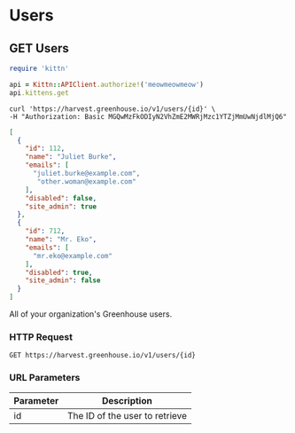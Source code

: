 # Users

## GET Users

```ruby
require 'kittn'

api = Kittn::APIClient.authorize!('meowmeowmeow')
api.kittens.get
```

```shell
curl 'https://harvest.greenhouse.io/v1/users/{id}' \
-H "Authorization: Basic MGQwMzFkODIyN2VhZmE2MWRjMzc1YTZjMmUwNjdlMjQ6"
```

```json
[
  {
    "id": 112,
    "name": "Juliet Burke",
    "emails": [
      "juliet.burke@example.com",
       "other.woman@example.com"
    ],
    "disabled": false,
    "site_admin": true
  },
  {
    "id": 712,
    "name": "Mr. Eko",
    "emails": [
      "mr.eko@example.com"
    ],
    "disabled": true,
    "site_admin": false
  }
]
```

All of your organization's Greenhouse users.

### HTTP Request

`GET https://harvest.greenhouse.io/v1/users/{id}`

### URL Parameters

Parameter | Description
--------- | -----------
id | The ID of the user to retrieve